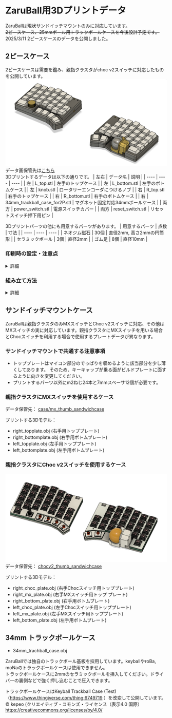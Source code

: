 # ZaruBall用3Dプリントデータ
ZaruBallは現状サンドイッチマウントのみに対応しています。<br>
~~2ピースケース、25mmボール用トラックボールケースを今後設計予定です。~~<br>
2025/3/11 2ピースケースのデータを公開しました。

## 2ピースケース
2ピースケースは需要を鑑み、親指クラスタがchoc v2スイッチに対応したものを公開しています。<br>
![2P_case](/image/2Pcase.png)
データ画保管先は[こちら](/case/2P_case)<br>
3Dプリントするデータは以下の通りです。
| 左右 | データ名 | 説明  |
| ---- | ---- | ---- |
| 左 | L_top.stl | 左手のトップケース |
| 左 | L_bottom.stl | 左手のボトムケース |
| 左 | knob.stl | ロータリーエンコーダにつけるノブ |
| 右 | R_top.stl | 右手のトップケース |
| 右 | R_bottom.stl | 右手のボトムケース |
| 右 | 34mm_trackball_case_for2P.stl | マグネット固定対応34mmボールケース |
| 両方 | power_switch.stl | 電源スイッチカバー |
| 両方 | reset_switch.stl | リセットスイッチ押下用ピン |

3Dプリントパーツの他にも用意するパーツがあります。
| 用意するパーツ | 点数 | 寸法 |
| ---- | ---- | ---- |
| ネオジム磁石 | 30個 | 直径2mm, 高さ2mmの円筒形 |
| セラミックボール | 3個 |  直径2mm |
| ゴム足 | 8個 | 直径10mm |

### 印刷時の設定・注意点
<details>
    <summary>詳細</summary>

印刷はすべてCreality社製K1CとK1Maxを用いて0.4mmノズルの0.2mm積層でテストしております。
異なる環境では下記の設定ではうまくプリントできない可能性があります。

#### トップケース
自動サポートを使用するとUSBコネクタ回りのサポートが歯がしにくく、ハマりにくくなるので非推奨です。
サポートを配置するのはマイコンカバーとトラボ基板と接続するマグネットコネクタ回りの2点のみです。
ツリー形状のサポートがいいかと思います。マグネットコネクタ周りのサポートはブリッジの中央付近に小さめのサポートを配置するだけで大丈夫です。<br>
画像はサポート設定の例です。緑色の部分がサポートとなる箇所です。
![topcase setting](/image/top_setting.png "緑色の部分がサポートとなる箇所です。")

#### ボトムケース
ボトムケースはサポートなしで印刷可能です。stlファイルをスライサにインポートした状態では傾いた状態となっているので、底面がビルドプレートに触れるように配置してください。
![bottomcase setting](/image/bottom_setting.png "底面をビルドプレートに設置")

#### リセットスイッチピン / 電源スイッチカバー / ノブ
リセットスイッチピン、電源スイッチカバー、ノブは以下の画像のような向きにしてプリントしてください。
リセットスイッチピンはブリムをつけておくとビルドプレートから外れにくくなります。
![reset, power switch setting](/image/reset_powerswitch_setting.png)

#### 34mmトラックボールケース
手動サポートにてマグネットコネクタ用の開口部のみにサポートを配置します。
トラックボール基板が収納されるケース部分にサポートを配置すると除去が困難になるので注意しましょう。
![trackball case setting](/image/trackball_setting.png)
</details>

### 組み立て方法
<details>
    <summary>詳細</summary>

右手側のケース組み立て手順をご説明します。左手側もほぼ同様の手順で組み立てられます。
1. マグネットをトップケース、ボトムケース、トラックボールケースに圧入します。マグネットが入らない場合は2mmのドリルやマイナスドライバで穴を拡張します。緩く、マグネットが抜けてしまう場合は接着剤を穴に少量入れて固定してください。
    ![insert magnet](/image/magnet.jpg)
2. セラミックボール3つをトラックボールケースに圧入します。固いものを押し当てることで簡単に圧入することができます。
    ![insert_ceramic ball](/image/ceramicball.jpg)
3. トップケースにリセットスイッチピンを入れます
    ![insert reset switch pin](/image/insert_resetswitch.jpg)
4. PCBをトップケースにはめ込む。この時USB端子と電源スイッチをケースの穴にはめ込むようにします。また、リセットスイッチピンが抜けないよう逆さにしたまま作業します。
    ![insert PCB](/image/insert_pcb.jpg)
5. 四隅にスイッチをはめて、PCBとトップケースを固定します
    ![insert switches](/image/insert_switch.jpg)
6. ゴム足を貼ります。ボトムケースにはゴム足固定用のくぼみがあるのでそこに合わせて貼り付けてください。
    ![putting rubberfeet](/image/rubberfeet.jpg)
7. バッテリをボトムケースにマスキングテープ等で固定します。厚みがある方に寄せて配置してください。
    ![pinning battery](/image/battery.jpg)
8. バッテリコネクタを接続し、ボトムケースとトップケースをマグネットで固定します。
9. 電源スイッチカバーを取り付けます。
    ![putting power switch cover](/image/power_switch_cover.jpg)
10. トラックボール基板のマグネットコネクタをPCBと接続し、トラックボール基板の上からトラックボールケースをかぶせます。
    ![trackball connect](/image/trackball.jpg)
11. すべてのスイッチとキーキャップ、トラックボールを取り付けます。
12. マイコンのインジケータLEDの確認穴に2mmのアクリル丸棒を差し込むことで光が拡散し見やすくなります。
    ![insert acrylic rod](/image/acrylic_rod.jpg)
</details>

## サンドイッチマウントケース
ZaruBallは親指クラスタのみMXスイッチとChoc v2スイッチに対応、その他はMXスイッチの実に対応しています。親指クラスタにMXスイッチを用いる場合とChocスイッチを利用する場合で使用するプレートデータが異なります。<br>

### サンドイッチマウントで共通する注意事項
- トッププレートはマイコン部分のでっぱりを収めるように該当部分を少し薄くしてあります。
そのため、キーキャップが乗る面がビルドプレートに面するように向きを変更してください。
- プリントするパーツ以外にm2ねじ24本と7mmスペーサ12個が必要です。

### 親指クラスタにMXスイッチを使用するケース
データ保管先：
[case/mx_thumb_sandwichcase](/case/mx_thumb_sandwichcase)<br>

プリントする3Dモデル：
- right_topplate.obj (右手用トッププレート)
- right_bottomplate.obj (右手用ボトムプレート)
- left_topplate.obj (左手用トッププレート)
- left_bottomplate.obj (左手用ボトムプレート)

### 親指クラスタにChoc v2スイッチを使用するケース
![chocv2_thumb_case](/image/chocthumb.png)
データ保管先：
[chocv2_thumb_sandwichcase](case/chocv2_thumb_sandwichcase)<br>

プリントする3Dモデル：
- right_choc_plate.obj (右手Chocスイッチ用トッププレート)
- right_mx_plate.obj (右手MXスイッチ用トップ    プレート)
- right_bottom_plate.obj (右手用ボトムプレート)
- left_choc_plate.obj (左手Chocスイッチ用トッププレート)
- left_mx_plate.obj (左手MXスイッチ用トッププレート)
- left_bottom_plate.obj (左手用ボトムプレート)


## 34mm トラックボールケース
- 34mm_trachball_case.obj 

ZaruBallでは独自のトラックボール基板を採用しています。keyballやroBa, moNaのトラックボールケースは使用できません。<br>
トラックボールケースに2mmのセラミックボールを挿入してください。ドライバ―の裏側などで強く押し込むことで圧入できます。<br>

トラックボールケースはKeyball Trackball Case (Test)（https://www.thingiverse.com/thing:6749719
）を改変して公開しています。<br>
© kepeo (クリエイティブ・コモンズ・ライセンス（表示4.0 国際）https://creativecommons.org/licenses/by/4.0/
